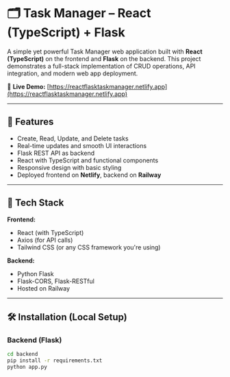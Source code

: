 # 🗂️ Task Manager – React (TypeScript) + Flask

A simple yet powerful Task Manager web application built with **React (TypeScript)** on the frontend and **Flask** on the backend. This project demonstrates a full-stack implementation of CRUD operations, API integration, and modern web app deployment.

🔗 **Live Demo:** [https://reactflasktaskmanager.netlify.app](https://reactflasktaskmanager.netlify.app)

---

## 🚀 Features

- Create, Read, Update, and Delete tasks
- Real-time updates and smooth UI interactions
- Flask REST API as backend
- React with TypeScript and functional components
- Responsive design with basic styling
- Deployed frontend on **Netlify**, backend on **Railway**

---

## 🧰 Tech Stack

**Frontend:**
- React (with TypeScript)
- Axios (for API calls)
- Tailwind CSS (or any CSS framework you're using)

**Backend:**
- Python Flask
- Flask-CORS, Flask-RESTful
- Hosted on Railway

---

## 🛠️ Installation (Local Setup)

### Backend (Flask)
```bash
cd backend
pip install -r requirements.txt
python app.py
